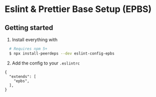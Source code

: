 # Eslint & Prettier Base Setup (EPBS)

## Getting started

1. Install everything with

```zsh
  # Requires npm 5+
  $ npx install-peerdeps --dev eslint-config-epbs
```

2. Add the config to your `.eslintrc`

```
{
  "extends": [
    "epbs",
  ],
}
```